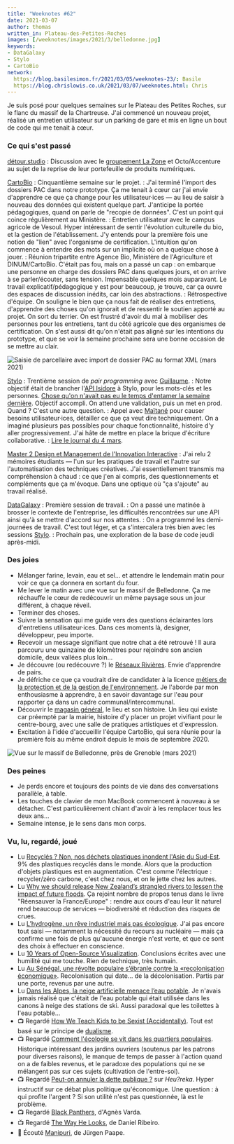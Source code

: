```yaml
---
title: "Weeknotes #62"
date: 2021-03-07
author: thomas
written_in: Plateau-des-Petites-Roches
images: [/weeknotes/images/2021/3/belledonne.jpg]
keywords:
- DataGalaxy
- Stylo
- CartoBio
network:
  https://blog.basilesimon.fr/2021/03/05/weeknotes-23/: Basile
  https://blog.chrislowis.co.uk/2021/03/07/weeknotes.html: Chris
---
```


Je suis posé pour quelques semaines sur le Plateau des Petites Roches, sur le flanc du massif de la Chartreuse. J'ai commencé un nouveau projet, réalisé un entretien utilisateur sur un parking de gare et mis en ligne un bout de code qui me tenait à cœur.


<!--more-->

### Ce qui s'est passé

[détour.studio]
: Discussion avec le [groupement La Zone][La Zone] et Octo/Accenture au sujet de la reprise de leur portefeuille de produits numériques.

[CartoBio]
: Cinquantième semaine sur le projet.
: J'ai terminé l'import des dossiers PAC dans notre prototype. Ça me tenait à cœur car j'ai envie d'apprendre ce que ça change pour les utilisateur·ices — au lieu de saisir à nouveau des données qui existent quelque part. J'anticipe la portée pédagogiques, quand on parle de "recopie de données". C'est un point qui coince régulièrement au Ministère.
: Entretien utilisateur avec le campus agricole de Vesoul. Hyper intéressant de sentir l'évolution culturelle du bio, et la gestion de l'établissement. J'y entends pour la première fois une notion de "lien" avec l'organisme de certification. L'intuition qu'on commence à entendre des mots sur un implicite où on a quelque chose à jouer.
: Réunion tripartite entre Agence Bio, Ministère de l'Agriculture et DINUM/CartoBio. C'était pas fou, mais on a passé un cap : on embarque une personne en charge des dossiers PAC dans quelques jours, et on arrive à se parler/écouter, sans tension. Impensable quelques mois auparavant. Le travail explicatif/pédagogique y est pour beaucoup, je trouve, car ça ouvre des espaces de discussion inédits, car loin des abstractions.
: Rétrospective d'équipe. On souligne le bien que ça nous fait de réaliser des entretiens, d'apprendre des choses qu'on ignorait et de ressentir le soutien apporté au projet. On sort du terrier. On est frustré d'avoir du mal à mobiliser des personnes pour les entretiens, tant du côté agricole que des organismes de certification. On s'est aussi dit qu'on n'était pas aligné sur les intentions du prototype, et que se voir la semaine prochaine sera une bonne occasion de se mettre au clair.

![](/weeknotes/images/2021/3/cartobio-prototype-import-pac.png "Saisie de parcellaire avec import de dossier PAC au format XML (mars 2021)")

[Stylo]
: Trentième session de _pair programming_ avec [Guillaume].
: Notre objectif était de brancher l'[API Isidore](https://isidore.science/api) à Stylo, pour les mots-clés et les personnes. [Chose qu'on n'avait pas eu le temps d'entamer la semaine dernière](/weeknotes/61/). Objectif accompli. On attend une validation, puis un met en prod. Quand ? C'est une autre question.
: Appel avec [Maïtané] pour causer besoins utilisateur·ices, détailler ce que ça veut dire techniquement. On a imaginé plusieurs pas possibles pour chaque fonctionnalité, histoire d'y aller progressivement. J'ai hâte de mettre en place la brique d'écriture collaborative.
: [Lire le journal du 4 mars](https://github.com/EcrituresNumeriques/stylo/blob/master/JOURNAL.md#jeudi-4-mars-2021).

[Master 2 Design et Management de l'Innovation Interactive]
: J'ai relu 2 mémoires étudiants — l'un sur les pratiques de travail et l'autre sur l'automatisation des techniques créatives. J'ai essentiellement transmis ma compréhension à chaud : ce que j'en ai compris, des questionnements et compléments que ça m'évoque. Dans une optique où "ça s'ajoute" au travail réalisé.

[DataGalaxy]
: Première session de travail.
: On a passé une matinée à brosser le contexte de l'entreprise, les difficultés rencontrées sur une API ainsi qu'à se mettre d'accord sur nos attentes.
: On a programmé les demi-journées de travail. C'est tout léger, et ça s'intercalera très bien avec les sessions [Stylo].
: Prochain pas, une exploration de la base de code jeudi après-midi.

### Des joies

- Mélanger farine, levain, eau et sel… et attendre le lendemain matin pour voir ce que ça donnera en sortant du four.
- Me lever le matin avec une vue sur le massif de Belledonne. Ça me réchauffe le cœur de redécouvrir un même paysage sous un jour différent, à chaque réveil.
- Terminer des choses.
- Suivre la sensation qui me guide vers des questions éclairantes lors d'entretiens utilisateur·ices. Dans ces moments là, designer, développeur, peu importe.
- Recevoir un message signifiant que notre chat a été retrouvé ! Il aura parcouru une quinzaine de kilomètres pour rejoindre son ancien domicile, deux vallées plus loin…
- Je découvre (ou redécouvre ?) le [Réseaux Rivières](https://reseauxrivieres.org/reseaux-membres/association-riviere-rhone-alpes-auvergne/). Envie d'apprendre de pairs.
- Je défriche ce que ça voudrait dire de candidater à la licence [métiers de la protection et de la gestion de l'environnement](https://formations.univ-grenoble-alpes.fr/fr/catalogue-2021/licence-professionnelle-DP/licence-professionnelle-metiers-de-la-protection-et-de-la-gestion-de-l-environnement-IANYUUZE//parcours-economie-et-gestion-de-l-eau-et-des-ressources-valence-IANZ93HF.html). Je l'aborde par mon enthousiasme à apprendre, à en savoir davantage sur l'eau pour rapporter ça dans un cadre communal/intercommunal.
- Découvrir le [magasin général](https://www.magasin-general.coop/), le lieu et son histoire. Un lieu qui existe car préempté par la mairie, histoire d'y placer un projet vivifiant pour le centre-bourg, avec une salle de pratiques artistiques et d'expression.
- Excitation à l'idée d'accueillir l'équipe CartoBio, qui sera réunie pour la première fois au même endroit depuis le mois de septembre 2020.

![](/weeknotes/images/2021/3/belledonne.jpg "Vue sur le massif de Belledonne, près de Grenoble (mars 2021)")

### Des peines

- Je perds encore et toujours des points de vie dans des conversations parallèle, à table.
- Les touches de clavier de mon MacBook commencent à nouveau à se détacher. C'est particulièrement chiant d'avoir à les remplacer tous les deux ans…
- Semaine intense, je le sens dans mon corps.

### Vu, lu, regardé, joué

- Lu [Recyclés ? Non, nos déchets plastiques inondent l'Asie du Sud-Est](https://asialyst.com/fr/2019/04/27/recycles-non-dechets-plastiques-inondent-asie-sud-et/). 9% des plastiques recyclés dans le monde. Alors que la production d'objets plastiques est en augmentation. C'est comme l'électrique : recycler/zéro carbone, c'est chez nous, et on le jette chez les autres.
- Lu [Why we should release New Zealand’s strangled rivers to lessen the impact of future floods](https://theconversation.com/why-we-should-release-new-zealands-strangled-rivers-to-lessen-the-impact-of-future-floods-153077). Ça rejoint nombre de propos tenus dans le livre "Réensauver la France/Europe" : rendre aux cours d'eau leur lit naturel rend beaucoup de services — biodiversité et réduction des risques de crues.
- Lu [L’hydrogène, un rêve industriel mais pas écologique](https://reporterre.net/L-hydrogene-un-reve-industriel-mais-pas-ecologique). J'ai pas encore tout saisi — notamment la nécessité du recours au nucléaire — mais ça confirme une fois de plus qu'aucune énergie n'est verte, et que ce sont des choix à effectuer en conscience.
- Lu [10 Years of Open-Source Visualization](https://observablehq.com/@mbostock/10-years-of-open-source-visualization). Conclusions écrites avec une humilité qui me touche. Rien de technique, très humain.
- Lu [Au Sénégal, une révolte populaire s’ébranle contre la «recolonisation économique»](https://www.mediapart.fr/journal/international/070321/au-senegal-une-revolte-populaire-s-ebranle-contre-la-recolonisation-economique). Recolonisation qui date… de la décolonisation. Partis par une porte, revenus par une autre.
- Lu [Dans les Alpes, la neige artificielle menace l’eau potable](https://blog.mondediplo.net/dans-les-alpes-la-neige-artificielle-menace-l-eau). Je n'avais jamais réalisé que c'était de l'eau potable qui était utilisée dans les canons à neige des stations de ski. Aussi paradoxal que les toilettes à l'eau potable…
- 📺 Regardé [How We Teach Kids to be Sexist (Accidentally)](https://www.youtube.com/watch?v=EItmx8yqsh8). Tout est basé sur le principe de [dualisme](https://thom4.net/2020/11/14/dualisme/).
- 📺 Regardé [Comment l'écologie se vit dans les quartiers populaires](https://www.mediapart.fr/journal/france/220221/comment-l-ecologie-se-vit-dans-les-quartiers-populaires). Historique intéressant des jardins ouvriers (soutenus par les patrons pour diverses raisons), le manque de temps de passer à l'action quand on a de faibles revenus, et le paradoxe des populations qui ne se mélangent pas sur ces sujets (cultivation de l'entre-soi).
- 📺 Regardé [Peut-on annuler la dette publique ?](https://www.youtube.com/watch?v=qoazqJEBGsc) sur _Heu?reka_. Hyper instructif sur ce débat plus politique qu'économique. Une question : à qui profite l'argent ? Si son utilité n'est pas questionnée, là est le problème.
- 📺 Regardé [Black Panthers](https://mubi.com/films/black-panthers), d'Agnès Varda.
- 📺 Regardé [The Way He Looks](https://mubi.com/films/the-way-he-looks), de Daniel Ribeiro.
- 🎵 Écouté [Manipuri](https://www.youtube.com/watch?v=L1vzailDZZU), de Jürgen Paape.

[détour.studio]: /
[Stylo]: https://github.com/EcrituresNumeriques/stylo
[CartoBio]: https://cartobio.org/
[Master 2 Design et Management de l'Innovation Interactive]: https://www.gobelins.fr/formation/mdi-design-et-management-de-l-innovation-interactive-cycle-2-lead-technique-ou-lead
[La Zone]: http://la.zone
[YesWiki]: https://yeswiki.net
[DataGalaxy]: https://www.datagalaxy.com/

[Noémie]: https://noemiegirard.co
[Guillaume]: https://www.yuzutech.fr/
[Antoine]: https://www.quaternum.net/
[Yannick]: https://elsif.fr/
[Basile]: https://basilesimon.fr/
[Maïtané]: https://maiwann.net/
[Laurent]: https://cocotier.xyz/
